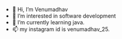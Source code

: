 - 👋 Hi, I’m Venumadhav
- 👀 I’m interested in software development
- 🌱 I’m currently learning java.
- 📫 my instagram id is venumadhav_25.

<!---
Venumadhav1811/Venumadhav1811 is a ✨ special ✨ repository because its `README.md` (this file) appears on your GitHub profile.
You can click the Preview link to take a look at your changes.
--->
